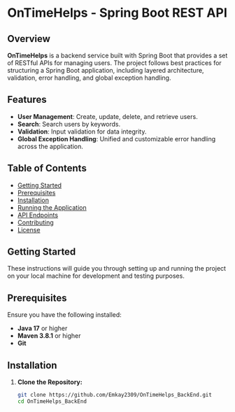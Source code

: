 # **OnTimeHelps - Spring Boot REST API**

## **Overview**

**OnTimeHelps** is a backend service built with Spring Boot that provides a set of RESTful APIs for managing users. The project follows best practices for structuring a Spring Boot application, including layered architecture, validation, error handling, and global exception handling.

## **Features**

- **User Management**: Create, update, delete, and retrieve users.
- **Search**: Search users by keywords.
- **Validation**: Input validation for data integrity.
- **Global Exception Handling**: Unified and customizable error handling across the application.

## **Table of Contents**

- [Getting Started](#getting-started)
- [Prerequisites](#prerequisites)
- [Installation](#installation)
- [Running the Application](#running-the-application)
- [API Endpoints](#api-endpoints)
- [Contributing](#contributing)
- [License](#license)

## **Getting Started**

These instructions will guide you through setting up and running the project on your local machine for development and testing purposes.

## **Prerequisites**

Ensure you have the following installed:

- **Java 17** or higher
- **Maven 3.8.1** or higher
- **Git**

## **Installation**

1. **Clone the Repository:**

   ```bash
   git clone https://github.com/Emkay2309/OnTimeHelps_BackEnd.git
   cd OnTimeHelps_BackEnd

